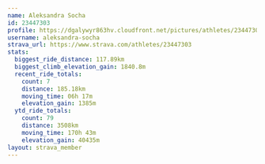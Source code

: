 ```yaml
---
name: Aleksandra Socha
id: 23447303
profile: https://dgalywyr863hv.cloudfront.net/pictures/athletes/23447303/14745546/4/large.jpg
username: aleksandra-socha
strava_url: https://www.strava.com/athletes/23447303
stats:
  biggest_ride_distance: 117.89km
  biggest_climb_elevation_gain: 1840.8m
  recent_ride_totals:
    count: 7
    distance: 185.18km
    moving_time: 06h 17m
    elevation_gain: 1385m
  ytd_ride_totals:
    count: 79
    distance: 3508km
    moving_time: 170h 43m
    elevation_gain: 40435m
layout: strava_member
--- 
```


